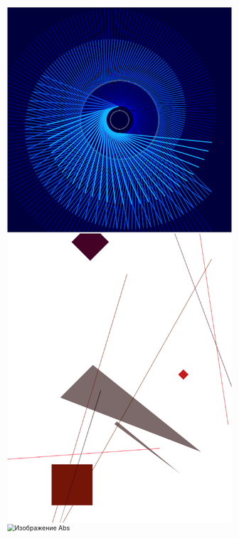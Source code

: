![Изображение Mandala](https://github.com/Buliash11/cs101/blob/master/mandala.PNG)
![Изображение Abs](https://github.com/Buliash11/cs101/blob/master/abs.PNG)
![Изображение Abs](https://sun9-21.userapi.com/c855728/v855728210/22c4c2/XxrMVKg5-Ow.jpg)
